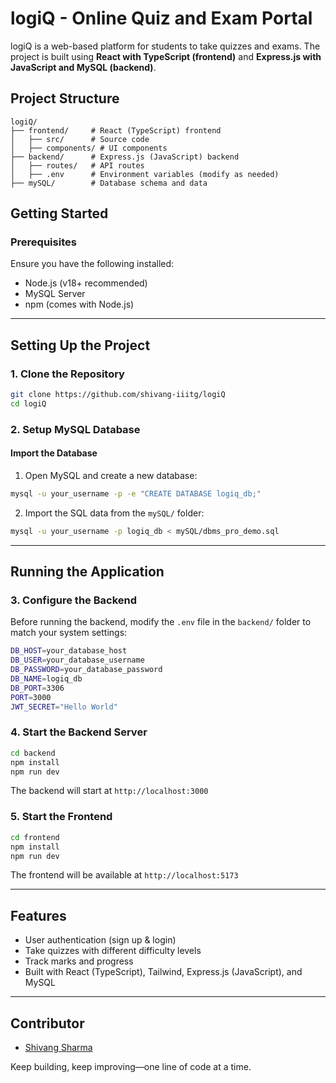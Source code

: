 # logiQ - Online Quiz and Exam Portal

logiQ is a web-based platform for students to take quizzes and exams. The project is built using **React with TypeScript (frontend)** and **Express.js with JavaScript and MySQL (backend)**.

## Project Structure
```
logiQ/
├── frontend/     # React (TypeScript) frontend
│   ├── src/      # Source code
│   ├── components/ # UI components
├── backend/      # Express.js (JavaScript) backend
│   ├── routes/   # API routes
│   ├── .env      # Environment variables (modify as needed)
├── mySQL/        # Database schema and data
```

## Getting Started

### Prerequisites
Ensure you have the following installed:
- Node.js (v18+ recommended)
- MySQL Server
- npm (comes with Node.js)

---

## Setting Up the Project

### 1. Clone the Repository
```sh
git clone https://github.com/shivang-iiitg/logiQ
cd logiQ
```

### 2. Setup MySQL Database

#### Import the Database
1. Open MySQL and create a new database:
```sh
mysql -u your_username -p -e "CREATE DATABASE logiq_db;"
```
2. Import the SQL data from the `mySQL/` folder:
```sh
mysql -u your_username -p logiq_db < mySQL/dbms_pro_demo.sql
```

---

## Running the Application

### 3. Configure the Backend
Before running the backend, modify the `.env` file in the `backend/` folder to match your system settings:
```sh
DB_HOST=your_database_host
DB_USER=your_database_username
DB_PASSWORD=your_database_password
DB_NAME=logiq_db
DB_PORT=3306
PORT=3000
JWT_SECRET="Hello World"
```

### 4. Start the Backend Server
```sh
cd backend
npm install
npm run dev
```
The backend will start at `http://localhost:3000`

### 5. Start the Frontend
```sh
cd frontend
npm install
npm run dev
```
The frontend will be available at `http://localhost:5173`

---

## Features
- User authentication (sign up & login)
- Take quizzes with different difficulty levels
- Track marks and progress
- Built with React (TypeScript), Tailwind, Express.js (JavaScript), and MySQL

---

## Contributor
- [Shivang Sharma](https://github.com/shivang-iiitg)

Keep building, keep improving—one line of code at a time.
